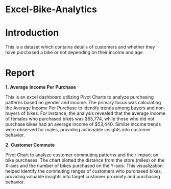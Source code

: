 # Excel-Bike-Analytics

# Introduction
This is a dataset which contains details of customers and whether they have purchased a bike or not depending on their income and age.

# Report
 __1.__ __Average__ __Income__ __Per__ __Purchase__

This is an excel dashboard utilizing Pivot Charts to analyze purchasing patterns based on gender and income. The primary focus was calculating the Average Income Per Purchase to identify trends among buyers and non-buyers of bikes. For instance, the analysis revealed that the average income of females who purchased bikes was $55,774, while those who did not purchase bikes had an average income of $53,440. Similar income trends were observed for males, providing actionable insights into customer behavior.


__2.__ __Customer Commute__

   Pivot Chart to analyze customer commuting patterns and their impact on bike purchases. The chart plotted the distance from the store (miles) on the X-axis and the number of bikes purchased on the Y-axis. This visualization helped identify the commuting ranges of customers who purchased bikes, providing valuable insights into target customer proximity and purchasing behavior.
   
